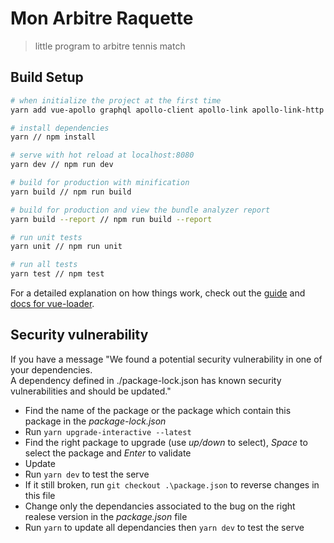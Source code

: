 # Mon Arbitre Raquette

> little program to arbitre tennis match

## Build Setup

``` bash
# when initialize the project at the first time
yarn add vue-apollo graphql apollo-client apollo-link apollo-link-http apollo-cache-inmemory graphql-tag

# install dependencies
yarn // npm install

# serve with hot reload at localhost:8080
yarn dev // npm run dev

# build for production with minification
yarn build // npm run build

# build for production and view the bundle analyzer report
yarn build --report // npm run build --report

# run unit tests
yarn unit // npm run unit

# run all tests
yarn test // npm test
```

For a detailed explanation on how things work, check out the [guide](http://vuejs-templates.github.io/webpack/) and [docs for vue-loader](http://vuejs.github.io/vue-loader).


## Security vulnerability

If you have a message "We found a potential security vulnerability in one of your dependencies.  
A dependency defined in ./package-lock.json has known security vulnerabilities and should be updated."

- Find the name of the package or the package which contain this package in the _package-lock.json_
- Run `yarn upgrade-interactive --latest`
- Find the right package to upgrade (use _up/down_ to select), _Space_ to select the package and _Enter_ to validate
- Update
- Run `yarn dev` to test the serve
- If it still broken, run `git checkout .\package.json` to reverse changes in this file
- Change only the dependancies associated to the bug on the right realese version in the _package.json_ file
- Run `yarn` to update all dependancies then `yarn dev` to test the serve